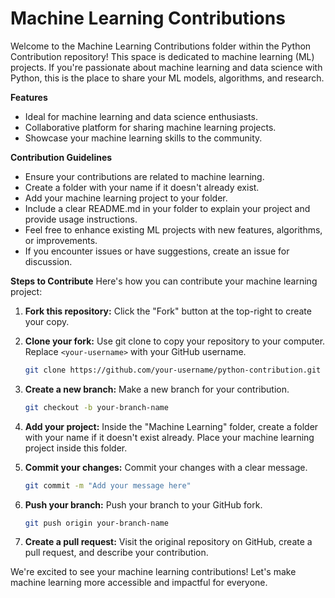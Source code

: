 # Machine Learning Contributions

Welcome to the Machine Learning Contributions folder within the Python Contribution repository! This space is dedicated to machine learning (ML) projects. If you're passionate about machine learning and data science with Python, this is the place to share your ML models, algorithms, and research.


**Features**
- Ideal for machine learning and data science enthusiasts.
- Collaborative platform for sharing machine learning projects.
- Showcase your machine learning skills to the community.


**Contribution Guidelines**
- Ensure your contributions are related to machine learning.
- Create a folder with your name if it doesn't already exist.
- Add your machine learning project to your folder.
- Include a clear README.md in your folder to explain your project and provide usage instructions.
- Feel free to enhance existing ML projects with new features, algorithms, or improvements.
- If you encounter issues or have suggestions, create an issue for discussion.

**Steps to Contribute**
Here's how you can contribute your machine learning project:

1. **Fork this repository:** Click the "Fork" button at the top-right to create your copy.

2. **Clone your fork:** Use git clone to copy your repository to your computer. Replace `<your-username>` with your GitHub username.

    ```bash
    git clone https://github.com/your-username/python-contribution.git
    ```

3. **Create a new branch:** Make a new branch for your contribution.

    ```bash
    git checkout -b your-branch-name
    ```

4. **Add your project:** Inside the "Machine Learning" folder, create a folder with your name if it doesn't exist already. Place your machine learning project inside this folder.

5. **Commit your changes:** Commit your changes with a clear message.

    ```bash
    git commit -m "Add your message here"
    ```

6. **Push your branch:** Push your branch to your GitHub fork.

    ```bash
    git push origin your-branch-name
    ```

7. **Create a pull request:** Visit the original repository on GitHub, create a pull request, and describe your contribution.

We're excited to see your machine learning contributions! Let's make machine learning more accessible and impactful for everyone.

